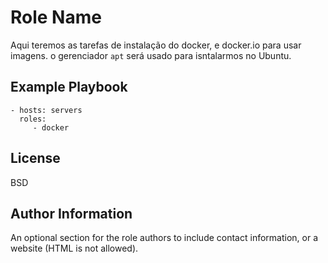 Role Name
=========
Aqui teremos as tarefas de instalação do docker, e docker.io para usar imagens.
o gerenciador `apt` será usado para isntalarmos no Ubuntu. 

Example Playbook
----------------

    - hosts: servers
      roles:
         - docker

License
-------

BSD

Author Information
------------------

An optional section for the role authors to include contact information, or a website (HTML is not allowed).
